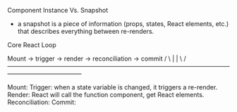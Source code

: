 Component Instance     Vs.     Snapshot

- a snapshot is a piece of information (props, states, React elements, etc.) that describes
  everything between re-renders.

Core React Loop

Mount -> trigger -> render -> reconciliation -> commit
     / \                                              |
      |                                              \ /
      ————————————————————————————————————————————————

Mount: 
Trigger: when a state variable is changed, it triggers a re-render.
Render: React will call the function component, get React elements.
Reconciliation:
Commit:
